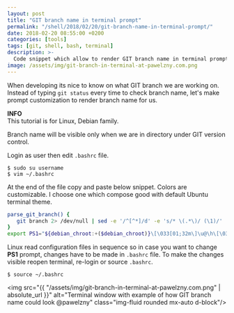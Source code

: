 ```yaml
---
layout: post
title: "GIT branch name in terminal prompt"
permalink: "/shell/2018/02/20/git-branch-name-in-terminal-prompt/"
date: 2018-02-20 08:55:00 +0200
categories: [tools]
tags: [git, shell, bash, terminal]
description: >-
  Code snippet which allow to render GIT branch name in terminal prompt.
image: /assets/img/git-branch-in-terminal-at-pawelzny.com.png
---
```

When developing its nice to know on what GIT branch we are working on.
Instead of typing `git status` every time to check branch name,
let's make prompt customization to render branch name for us.

<div class="alert alert-info">
    <i class="fas fa-info-circle"></i> <strong>INFO</strong><br>
    This tutorial is for Linux, Debian family.
</div>

Branch name will be visible only when we are in directory under GIT
version control.

Login as user then edit `.bashrc` file.

```console
$ sudo su username
$ vim ~/.bashrc
```

At the end of the file copy and paste below snippet.
Colors are customizable. I choose one which compose good with default
Ubuntu terminal theme.

```sh
parse_git_branch() {
   git branch 2> /dev/null | sed -e '/^[^*]/d' -e 's/* \(.*\)/ (\1)/'
}
export PS1="${debian_chroot:+($debian_chroot)}\[\033[01;32m\]\u@\h\[\033[00m\]:\[\033[01;34m\]\w\[\033[00m\]\$\[\033[33m\]\$(parse_git_branch)\[\033[00m\] "
```

Linux read configuration files in sequence so in case you want to change **PS1** prompt,
changes have to be made in `.bashrc` file.
To make the changes visible reopen terminal, re-login or source `.bashrc`.

```console
$ source ~/.bashrc
```

<img src="{{ "/assets/img/git-branch-in-terminal-at-pawelzny.com.png" | absolute_url }}"
     alt="Terminal window with example of how GIT branch name could look @pawelzny"
     class="img-fluid rounded mx-auto d-block"/>
